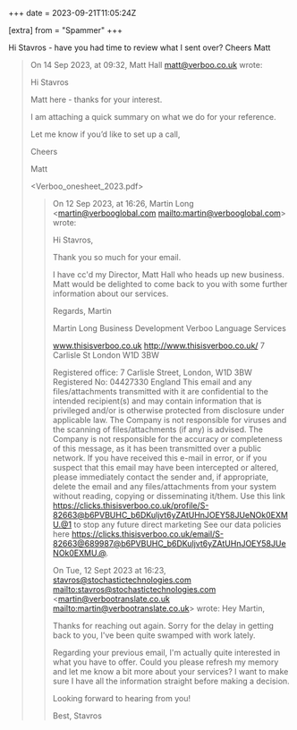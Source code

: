 +++
date = 2023-09-21T11:05:24Z

[extra]
from = "Spammer"
+++

Hi Stavros - have you had time to review what I sent over? 
Cheers
Matt

> On 14 Sep 2023, at 09:32, Matt Hall <matt@verboo.co.uk> wrote:
> 
> Hi Stavros
> 
> Matt here - thanks for your interest. 
> 
> I am attaching a quick summary on what we do for your reference. 
> 
> Let me know if you’d like to set up a call, 
> 
> Cheers
> 
> Matt
> 
> <Verboo_onesheet_2023.pdf>
> 
>> On 12 Sep 2023, at 16:26, Martin Long <martin@verbooglobal.com <mailto:martin@verbooglobal.com>> wrote:
>> 
>> Hi Stavros,
>> 
>> Thank you so much for your email.
>> 
>> I have cc'd my Director, Matt Hall who heads up new business. Matt would be delighted to come back to you with some further information about our services. 
>> 
>> Regards,
>> Martin 
>> 
>> Martin Long
>> Business Development
>> Verboo Language Services
>> 
>> www.thisisverboo.co.uk <http://www.thisisverboo.co.uk/>
>> 7 Carlisle St
>> London
>> W1D 3BW
>> 
>> 
>> Registered office: 7 Carlisle Street, London, W1D 3BW Registered No: 04427330 England
>> This email and any files/attachments transmitted with it are confidential to the intended recipient(s)
>> and may contain information that is privileged and/or is otherwise protected from disclosure under
>> applicable law. The Company is not responsible for viruses and the scanning of files/attachments
>> (if any) is advised. The Company is not responsible for the accuracy or completeness of this
>> message, as it has been transmitted over a public network. If you have received this e-mail in error,
>> or if you suspect that this email may have been intercepted or altered, please immediately
>> contact the sender and, if appropriate, delete the email and any files/attachments from your
>> system without reading, copying or disseminating it/them.
>> Use this link <https://clicks.thisisverboo.co.uk/profile/S-82663@b6PVBUHC_b6DKuljvt6yZAtUHnJOEY58JUeNOk0EXMU.@1> to stop any future direct marketing
>> See our data policies here <https://clicks.thisisverboo.co.uk/email/S-82663@689987@b6PVBUHC_b6DKuljvt6yZAtUHnJOEY58JUeNOk0EXMU.@>.
>> 
>> 
>> 
>> 
>> 
>> On Tue, 12 Sept 2023 at 16:23, stavros@stochastictechnologies.com <mailto:stavros@stochastictechnologies.com> <martin@verbootranslate.co.uk <mailto:martin@verbootranslate.co.uk>> wrote:
>> Hey Martin,
>> 
>> Thanks for reaching out again. Sorry for the delay in getting back to you, I've been quite swamped with work lately. 
>> 
>> Regarding your previous email, I'm actually quite interested in what you have to offer. Could you please refresh my memory and let me know a bit more about your services? I want to make sure I have all the information straight before making a decision.
>> 
>> Looking forward to hearing from you!
>> 
>> Best,
>> Stavros
>> 
>
